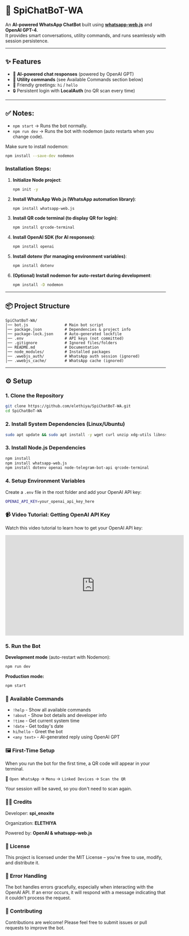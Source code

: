 # 🤖 SpiChatBoT-WA  

An **AI-powered WhatsApp ChatBot** built using **[whatsapp-web.js](https://github.com/pedroslopez/whatsapp-web.js)** and **OpenAI GPT-4**.  
It provides smart conversations, utility commands, and runs seamlessly with session persistence.  

---

## ✨ Features  

- 💬 **AI-powered chat responses** (powered by OpenAI GPT)  
- 📖 **Utility commands** (see Available Commands section below)
- 👋 Friendly greetings: `hi` / `hello`  
- 🔒 Persistent login with **LocalAuth** (no QR scan every time)  

---

## ✅ Notes:

- `npm start` → Runs the bot normally.
- `npm run dev` → Runs the bot with nodemon (auto restarts when you change code).

Make sure to install nodemon:
```bash
npm install --save-dev nodemon
```

### Installation Steps:
1. **Initialize Node project**:
   ```bash
   npm init -y
   ```

2. **Install WhatsApp Web.js (WhatsApp automation library)**:
   ```bash
   npm install whatsapp-web.js
   ```

3. **Install QR code terminal (to display QR for login)**:
   ```bash
   npm install qrcode-terminal
   ```

4. **Install OpenAI SDK (for AI responses)**:
   ```bash
   npm install openai
   ```

5. **Install dotenv (for managing environment variables)**:
   ```bash
   npm install dotenv
   ```

6. **(Optional) Install nodemon for auto-restart during development**:
   ```bash
   npm install -D nodemon
   ```

---

## 📦 Project Structure  

```
SpiChatBoT-WA/
│── bot.js                # Main bot script
│── package.json          # Dependencies & project info
│── package-lock.json     # Auto-generated lockfile
│── .env                  # API keys (not committed)
│── .gitignore            # Ignored files/folders
│── README.md             # Documentation
│── node_modules/         # Installed packages
│── .wwebjs_auth/         # WhatsApp auth session (ignored)
│── .wwebjs_cache/        # WhatsApp cache (ignored)
```
---

## ⚙️ Setup  

### 1. Clone the Repository  
```bash
git clone https://github.com/elethiya/SpiChatBoT-WA.git
cd SpiChatBoT-WA
```

### 2. Install System Dependencies (Linux/Ubuntu)
```bash
sudo apt update && sudo apt install -y wget curl unzip xdg-utils libnss3 libxss1 libatk1.0-0 libcups2 libx11-xcb1 libxcomposite1 libxdamage1 libxrandr2 libgbm1 libgtk-3-0 libasound2 libasound2-plugins libpulse0 fonts-liberation
```

### 3. Install Node.js Dependencies
```bash
npm install
npm install whatsapp-web.js
npm install dotenv openai node-telegram-bot-api qrcode-terminal
```

### 4. Setup Environment Variables
Create a `.env` file in the root folder and add your OpenAI API key:
```bash
OPENAI_API_KEY=your_openai_api_key_here
```

### 📹 Video Tutorial: Getting OpenAI API Key
Watch this video tutorial to learn how to get your OpenAI API key:

<iframe width="560" height="315" src="https://www.youtube.com/embed/qtSBVSB1GU0" title="How to get OpenAI API Key" frameborder="0" allow="accelerometer; autoplay; clipboard-write; encrypted-media; gyroscope; picture-in-picture" allowfullscreen></iframe>

### 5. Run the Bot
**Development mode** (auto-restart with Nodemon):
```bash
npm run dev
```

**Production mode:**
```bash
npm start
```

### 📖 Available Commands

- `!help`   - Show all available commands
- `!about`  - Show bot details and developer info
- `!time`   - Get current system time
- `!date`   - Get today's date
- `hi`/`hello` - Greet the bot
- `<any text>` - AI-generated reply using OpenAI GPT

### 🖼️ First-Time Setup

When you run the bot for the first time, a QR code will appear in your terminal.

📲 `Open WhatsApp` → `Menu` → `Linked Devices` → `Scan the QR`

Your session will be saved, so you don't need to scan again.

### 👨‍💻 Credits
Developer: **spi_enoxite**

Organization: **ELETHIYA**

Powered by: **OpenAI & whatsapp-web.js**

### 📜 License
This project is licensed under the MIT License – you're free to use, modify, and distribute it.

### 🚧 Error Handling
The bot handles errors gracefully, especially when interacting with the OpenAI API. If an error occurs, it will respond with a message indicating that it couldn't process the request.

### 🤝 Contributing
Contributions are welcome! Please feel free to submit issues or pull requests to improve the bot.
